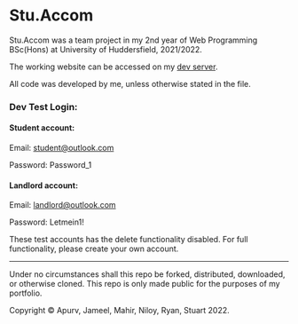 # Stu.Accom

Stu.Accom was a team project in my 2nd year of Web Programming BSc(Hons) at University of Huddersfield, 2021/2022.

The working website can be accessed on my [dev server](https://stu-accom.ycodetech.co.uk/).

All code was developed by me, unless otherwise stated in the file.

### Dev Test Login:

#### Student account:

Email: student@outlook.com

Password: Password_1

#### Landlord account:

Email: landlord@outlook.com

Password: Letmein1!

These test accounts has the delete functionality disabled. For full functionality, please create your own account.

---

Under no circumstances shall this repo be forked, distributed, downloaded, or otherwise cloned. This repo is only made public for the purposes of my portfolio.

Copyright &copy; Apurv, Jameel, Mahir, Niloy, Ryan, Stuart 2022.
